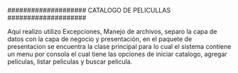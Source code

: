 ####################   CATALOGO DE PELICULLAS ####################


Aquí realizo utilizo Excepciones, Manejo de archivos, separo la capa de datos con la capa de negocio y presentación, en el paquete de presentacion se encuentra la clase principal
para lo cual el sistema contiene un menu por consola el cual tiene las opciones de iniciar catalogo, agregar peliculas, listar peliculas y buscar pelicula.
